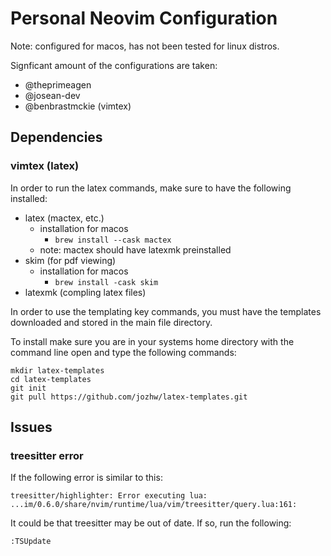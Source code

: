 # Personal Neovim Configuration

Note: configured for macos, has not been tested for linux distros.

Signficant amount of the configurations are taken:

- @theprimeagen
- @josean-dev
- @benbrastmckie (vimtex)

## Dependencies

### vimtex (latex)

In order to run the latex commands, make sure to have the following installed:

- latex (mactex, etc.)
  - installation for macos
    - `brew install --cask mactex`
  - note: mactex should have latexmk preinstalled
- skim (for pdf viewing)
  - installation for macos
    - `brew install -cask skim`
- latexmk (compling latex files)

In order to use the templating key commands, you must have the templates downloaded and stored in the main file directory.

To install make sure you are in your systems home directory with the command line open and type the following commands:

```
mkdir latex-templates
cd latex-templates
git init
git pull https://github.com/jozhw/latex-templates.git

```

## Issues

### treesitter error

If the following error is similar to this:

```
treesitter/highlighter: Error executing lua: ...im/0.6.0/share/nvim/runtime/lua/vim/treesitter/query.lua:161:
```

It could be that treesitter may be out of date. If so, run the following:

```
:TSUpdate
```
